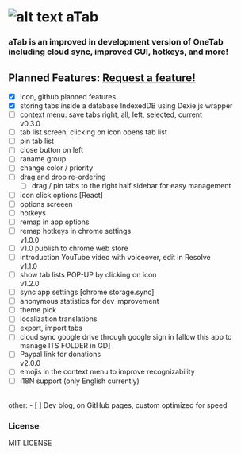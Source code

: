 # ![alt text](https://github.com/ArtDor2/noTab/blob/master/src/assets/icons/a48.png "aTab") aTab
### aTab is an improved in development version of OneTab including cloud sync, improved GUI, hotkeys, and more!

## Planned Features: [Request a feature!](https://github.com/ArtDor2/aTab/issues/new "Send request!")

- [x] icon, github planned features
- [x] storing tabs inside a database IndexedDB using Dexie.js wrapper
- [ ] context menu: save tabs right, all, left, selected, current
<br/>v0.3.0
- [ ] tab list screen, clicking on icon opens tab list
- [ ] pin tab list
- [ ] close button on left
- [ ] raname group
- [ ] change color / priority
- [ ] drag and drop re-ordering
	- [ ] drag / pin tabs to the right half sidebar for easy management
- [ ] icon click options [React]
- [ ] options screeen
- [ ] hotkeys
- [ ] remap in app options
- [ ] remap hotkeys in chrome settings
<br/>v1.0.0
- [ ] v1.0 publish to chrome web store 
- [ ] introduction YouTube video with voiceover, edit in Resolve
<br/>v1.1.0
- [ ] show tab lists POP-UP by clicking on icon
<br/>v1.2.0
- [ ] sync app settings [chrome storage.sync]
- [ ] anonymous statistics for dev improvement
- [ ] theme pick
- [ ] localization translations
- [ ] export, import tabs
- [ ] cloud sync google drive through google sign in [allow this app to manage ITS FOLDER in GD]
- [ ] Paypal link for donations
<br/>v2.0.0
- [ ] emojis in the context menu to improve recognizability
- [ ] I18N support (only English currently)
<br/>
other:
- [ ] Dev blog, on GitHub pages, custom optimized for speed
 

### License
MIT LICENSE
